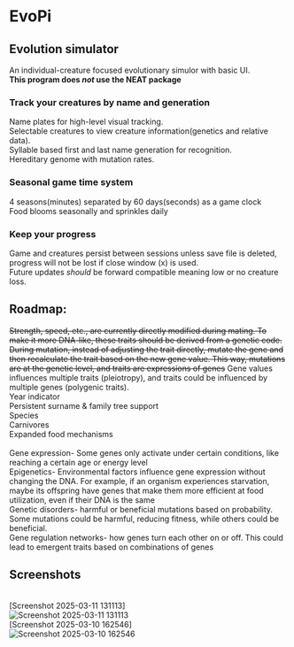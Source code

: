 # EvoPi
## Evolution simulator<br> 
  An individual-creature focused evolutionary simulor with basic UI. <br> **This program does _not_ use the NEAT package**
### Track your creatures by name and generation
  Name plates for high-level visual tracking.<br>
  Selectable creatures to view creature information(genetics and relative data).<br>
  Syllable based first and last name generation for recognition.<br>
  Hereditary genome with mutation rates.<br>
### Seasonal game time system
  4 seasons(minutes) separated by 60 days(seconds) as a game clock<br>
  Food blooms seasonally and sprinkles daily<br>
### Keep your progress
Game and creatures persist between sessions unless save file is deleted, progress will not be lost if close window (x) is used.<br>
Future updates *should* be forward compatible meaning low or no creature loss.

## Roadmap:<br>
~~Strength, speed, etc., are currently directly modified during mating. To make it more DNA-like, these traits should be derived from a genetic code.~~ <br>
~~During mutation, instead of adjusting the trait directly, mutate the gene and then recalculate the trait based on the new gene value. This way, mutations are at the genetic level, and traits are expressions of genes~~
Gene values influences multiple traits (pleiotropy), and traits could be influenced by multiple genes (polygenic traits).<br>
Year indicator<br>
Persistent surname & family tree support <br>
Species<br>
Carnivores<br>
Expanded food mechanisms<br>
<br>Gene expression- Some genes only activate under certain conditions, like reaching a certain age or energy level
<br>Epigenetics- Environmental factors influence gene expression without changing the DNA. For example, if an organism experiences starvation, maybe its offspring have genes that make them more efficient at food utilization, even if their DNA is the same
<br>Genetic disorders- harmful or beneficial mutations based on probability. Some mutations could be harmful, reducing fitness, while others could be beneficial.
<br>Gene regulation networks- how genes turn each other on or off. This could lead to emergent traits based on combinations of genes
<br>
## Screenshots
<br>[Screenshot 2025-03-11 131113]<br>
![Screenshot 2025-03-11 131113](https://github.com/user-attachments/assets/e1cda6a4-4dd8-4892-afb2-a7dbcb7532a6)
<br>[Screenshot 2025-03-10 162546]<br>
![Screenshot 2025-03-10 162546](https://github.com/user-attachments/assets/5c5ba7dd-cb02-4c45-b6f4-479630bdbc30)
